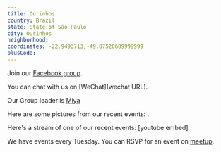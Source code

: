 ```yaml
---
title: Ourinhos
country: Brazil
state: State of São Paulo
city: Ourinhos
neighborhood: 
coordinates: -22.9493713,-49.87520689999999
plusCode:
---
```

Join our [Facebook group](https://www.facebook.com/groups/freecodecamp.ourinhos/).

You can chat with us on [WeChat](wechat URL).

Our Group leader is [Miya](freecodecamp.org/miya)

Here are some pictures from our recent events:
![]().

Here's a stream of one of our recent events:
[youtube embed]

We have events every Tuesday. You can RSVP for an event on [meetup](meetupurl).
